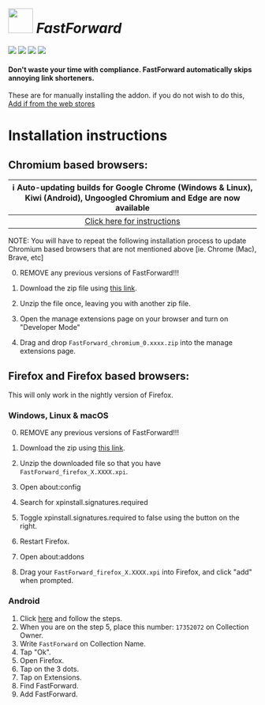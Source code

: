 # [<img src="https://i.ibb.co/bW37fgB/Fast-Forward.png" width="50" />](#) _FastForward_

[<img src="https://badgen.net/github/checks/FastForwardTeam/FastForward?label=Build" />](https://github.com/FastForwardTeam/FastForward/blob/main/.github/workflows/main.yml)
[<img src="https://badgen.net/badge/icon/discord?icon=discord&label=Fast+Forward" />](https://discord.gg/RSAf7b5njt)
[<img src="https://img.shields.io/badge/Chromium-Unstable-e77334" />](https://nightly.link/FastForwardTeam/FastForward/workflows/main/main/FastForward_chromium.zip)
[<img src="https://img.shields.io/badge/Firefox-Unstable-e77334" />](https://nightly.link/FastForwardTeam/FastForward/workflows/main/main/FastForward_firefox.zip)

#### Don't waste your time with compliance. FastForward automatically skips annoying link shorteners.

These are for manually installing the addon. if you do not wish to do this, [Add if from the web stores](https://fastforward.team/install)

# Installation instructions
## Chromium based browsers:
| :information_source: Auto-updating builds for Google Chrome (Windows & Linux), Kiwi (Android), Ungoogled Chromium and Edge are now available |
| :-: |
| [Click here for instructions](https://github.com/FastForwardTeam/releases#installation-instructions) |

NOTE: You will have to repeat the following installation process to update
Chromium based browsers that are not mentioned above \[ie. Chrome (Mac), Brave, etc]


0. REMOVE any previous versions of FastForward!!!

1. Download the zip file using [this link](https://nightly.link/FastForwardTeam/FastForward/workflows/main/main/FastForward_chromium.zip).
2. Unzip the file once, leaving you with another zip file.
3. Open the manage extensions page on your browser and turn on "Developer Mode"
4. Drag and drop `FastForward_chromium_0.xxxx.zip` into the manage extensions page.

## Firefox and Firefox based browsers:

This will only work in the nightly version of Firefox.

### Windows, Linux & macOS

0. REMOVE any previous versions of FastForward!!!

1. Download the zip using [this link](https://nightly.link/FastForwardTeam/FastForward/workflows/main/main/FastForward_firefox.zip).
2. Unzip the downloaded file so that you have `FastForward_firefox_X.XXXX.xpi`.
3. Open about:config
4. Search for xpinstall.signatures.required
5. Toggle xpinstall.signatures.required to false using the button on the right.
6. Restart Firefox.
7. Open about:addons
8. Drag your `FastForward_firefox_X.XXXX.xpi` into Firefox, and click "add" when prompted.

### Android

1. Click [here](https://blog.mozilla.org/addons/2020/09/29/expanded-extension-support-in-firefox-for-android-nightly/) and follow the steps.
2. When you are on the step 5, place this number: `17352072` on Collection Owner.
3. Write `FastForward` on Collection Name.
4. Tap "Ok".
5. Open Firefox.
6. Tap on the 3 dots.
7. Tap on Extensions.
8. Find FastForward.
9. Add FastForward.
